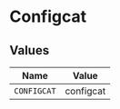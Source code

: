 # Configcat


## Values

| Name        | Value       |
| ----------- | ----------- |
| `CONFIGCAT` | configcat   |